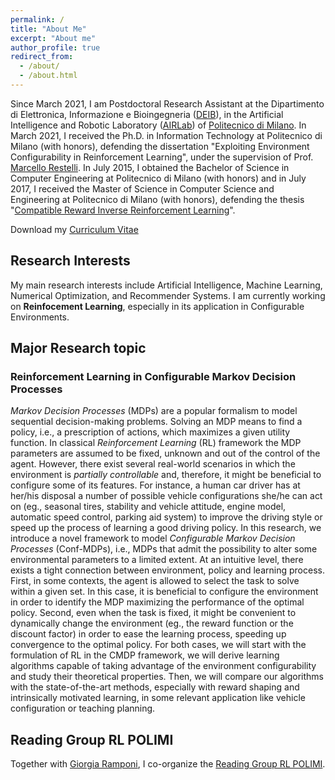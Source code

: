 ```yaml
---
permalink: /
title: "About Me"
excerpt: "About me"
author_profile: true
redirect_from: 
  - /about/
  - /about.html
---
```

<!--<img src='/images/profile.png' width='300' align='middle'/>-->
Since March 2021, I am Postdoctoral Research Assistant at the Dipartimento di Elettronica, Informazione e Bioingegneria 
([DEIB](https://www.deib.polimi.it/)), in the Artificial Intelligence and Robotic Laboratory ([AIRLab](http://airlab.deib.polimi.it/)) 
of [Politecnico di Milano](https://www.polimi.it/). In March 2021, I received the  Ph.D. in Information Technology at Politecnico di 
Milano (with honors), defending the dissertation "Exploiting Environment Configurability in Reinforcement Learning",
under the supervision of Prof. [Marcello Restelli](http://home.deib.polimi.it/restelli/MyWebSite/index.shtml). 
In July 2015, I obtained the Bachelor of Science in Computer Engineering at Politecnico di Milano (with honors) and in July 2017, 
I received the Master of Science in Computer Science and Engineering at Politecnico di Milano (with honors), 
defending the thesis "[Compatible Reward Inverse Reinforcement Learning](https://www.politesi.polimi.it/handle/10589/135141)".

Download my [Curriculum Vitae](/files/cv.pdf)
<!--<a class="btn btn-primary btn-lg" href="/files/cv.pdf" role="button">Get my CV</a>-->

Research Interests
---
My main research interests include Artificial Intelligence, Machine Learning, Numerical Optimization, and Recommender Systems. 
I am currently working on <b>Reinfocement Learning</b>, especially in its application in Configurable Environments. 


Major Research topic
---
<h3>Reinforcement Learning in Configurable Markov Decision Processes</h3>
<i>Markov Decision Processes</i> (MDPs) are a popular formalism to model sequential decision-making problems. Solving an MDP means to find a policy, i.e., a prescription of actions, which maximizes a given utility function. In classical <i>Reinforcement Learning</i> (RL) framework the MDP parameters are assumed to be fixed, unknown and out of the control of the agent. However, there exist several real-world scenarios in which the environment is <i>partially controllable</i> and, therefore, it might be beneficial to configure some of its features. For instance, a human car driver has at her/his disposal a number of possible vehicle configurations she/he can act on (eg., seasonal tires, stability and vehicle attitude, engine model, automatic speed control, parking aid system) to improve the driving style or speed up the process of learning a good driving policy. 
In this research, we introduce a novel framework to model <i>Configurable Markov Decision Processes</i> (Conf-MDPs), i.e., MDPs that admit the possibility to alter some environmental parameters to a limited extent. At an intuitive level, there exists a tight connection between environment, policy and learning process. First, in some contexts, the agent is allowed to select the task to solve within a given set. In this case, it is beneficial to configure the environment in order to identify the MDP maximizing the performance of the optimal policy. Second, even when the task is fixed, it might be convenient to dynamically change the environment (eg., the reward function or the discount factor) in order to ease the learning process, speeding up convergence to the optimal policy. For both cases, we will start with the formulation of RL in the CMDP framework, we will derive learning algorithms capable of taking advantage of the environment configurability and study their theoretical properties. Then, we will compare our algorithms with the state-of-the-art methods, especially with reward shaping and intrinsically motivated learning, in some relevant application like vehicle configuration or teaching planning.

Reading Group RL POLIMI
---
Together with [Giorgia Ramponi](https://gioramponi.github.io/), I co-organize the [Reading Group RL POLIMI](https://sites.google.com/view/rgrlpolimi/).
